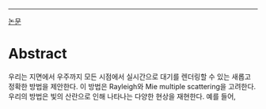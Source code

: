 ---
[논문](https://inria.hal.science/inria-00288758/document)
# Abstract
우리는 지면에서 우주까지 모든 시점에서 실시간으로 대기를 렌더링할 수 있는 새롭고 정확한 방법을 제안한다. 이 방법은 Rayleigh와 Mie multiple scattering을 고려한다. 우리의 방법은 빛의 산란으로 인해 나타나는 다양한 현상을 재현한다. 예를 들어, 